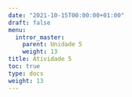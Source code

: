```yaml
---
date: "2021-10-15T00:00:00+01:00"
draft: false
menu:
  intror_master:
    parent: Unidade 5
    weight: 13
title: Atividade 5
toc: true
type: docs
weight: 13
---
```



